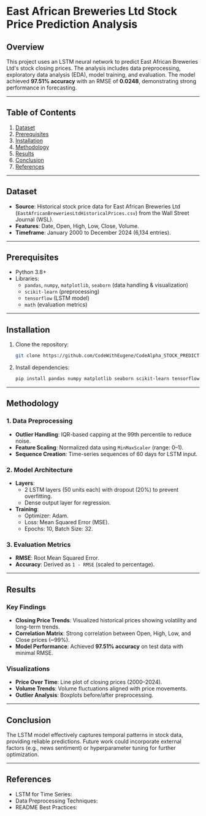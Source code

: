 # East African Breweries Ltd Stock Price Prediction Analysis

## Overview
This project uses an LSTM neural network to predict East African Breweries Ltd's stock closing prices. The analysis includes data preprocessing, exploratory data analysis (EDA), model training, and evaluation. The model achieved **97.51% accuracy** with an RMSE of **0.0248**, demonstrating strong performance in forecasting.

---

## Table of Contents
1. [Dataset](#dataset)
2. [Prerequisites](#prerequisites)
3. [Installation](#installation)
4. [Methodology](#methodology)
5. [Results](#results)
6. [Conclusion](#conclusion)
7. [References](#references)

---

## Dataset
- **Source**: Historical stock price data for East African Breweries Ltd (`EastAfricanBreweriesLtdHistoricalPrices.csv`) from the Wall Street Journal (WSL).
- **Features**: Date, Open, High, Low, Close, Volume.
- **Timeframe**: January 2000 to December 2024 (6,134 entries).

---

## Prerequisites
- Python 3.8+
- Libraries:
    - `pandas`, `numpy`, `matplotlib`, `seaborn` (data handling & visualization)
    - `scikit-learn` (preprocessing)
    - `tensorflow` (LSTM model)
    - `math` (evaluation metrics)

---

## Installation
1. Clone the repository:
     ```bash
     git clone https://github.com/CodeWithEugene/CodeAlpha_STOCK_PREDICTION.git
     ```
2. Install dependencies:
     ```bash
     pip install pandas numpy matplotlib seaborn scikit-learn tensorflow
     ```

---

## Methodology

### 1. Data Preprocessing
- **Outlier Handling**: IQR-based capping at the 99th percentile to reduce noise.
- **Feature Scaling**: Normalized data using `MinMaxScaler` (range: 0–1).
- **Sequence Creation**: Time-series sequences of 60 days for LSTM input.

### 2. Model Architecture
- **Layers**:
    - 2 LSTM layers (50 units each) with dropout (20%) to prevent overfitting.
    - Dense output layer for regression.
- **Training**:
    - Optimizer: Adam.
    - Loss: Mean Squared Error (MSE).
    - Epochs: 10, Batch Size: 32.

### 3. Evaluation Metrics
- **RMSE**: Root Mean Squared Error.
- **Accuracy**: Derived as `1 - RMSE` (scaled to percentage).

---

## Results

### Key Findings
- **Closing Price Trends**: Visualized historical prices showing volatility and long-term trends.
- **Correlation Matrix**: Strong correlation between Open, High, Low, and Close prices (~99%).
- **Model Performance**: Achieved **97.51% accuracy** on test data with minimal RMSE.

### Visualizations
- **Price Over Time**: Line plot of closing prices (2000–2024).
- **Volume Trends**: Volume fluctuations aligned with price movements.
- **Outlier Analysis**: Boxplots before/after preprocessing.

---

## Conclusion
The LSTM model effectively captures temporal patterns in stock data, providing reliable predictions. Future work could incorporate external factors (e.g., news sentiment) or hyperparameter tuning for further optimization.

---

## References
- LSTM for Time Series: 
- Data Preprocessing Techniques: 
- README Best Practices: 
